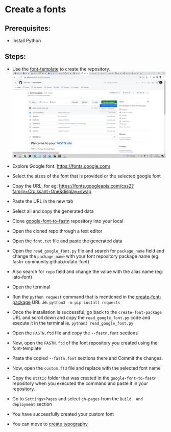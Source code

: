 # Create a fonts

## Prerequisites: 

- Install Python 

## Steps:

- Use the 
[font-template](https://github.com/fastn-stack/font-template) to create the repository.
![](/c-design/static/font-template.png)

- Explore Google font: https://fonts.google.com/

- Select the sizes of the font that is provided or the 
selected google font

- Copy the URL, for eg: https://fonts.googleapis.com/css2?family=Croissant+One&display=swap

- Paste the URL in the new tab

- Select all and copy the generated data

- Clone [google-font-to-fastn](https://github.com/fastn-stack/google-font-to-fastn) repository into your local

- Open the cloned repo through a text editor

- Open the `font.txt` file and paste the generated data

- Open the `read_google_font.py` file and search for 
`package_name` field and change the `package_name` with your 
font repository package name 
(eg: fastn-community.github.io/lato-font)

- Also search for `repo` field and change the value with the 
alias name (eg: lato-font)

- Open the terminal


- Run the `python request` command that is mentioned in the 
[create-font-package](https://fastn.com/create-font-package/) URL .ie. `python3 -m pip install requests`


- Once the installation is successful, go back to the 
`create-font-package` URL and scroll down and copy the 
`read_google_font.py` code and execute it in the terminal ie. 
`python3 read_google_font.py`

- Open the `FASTN.ftd` file and copy the `--fastn.font` sections 

- Now, open the `FASTN.ftd` of the font repository you created 
using the font-template

- Paste the copied `--fastn.font` sections there and Commit the 
changes.

- Now, open the `custom.ftd` file and replace <font-name> with 
the selected font name

- Copy the `static` folder that was created in the 
`google-font-to-fastn` repository when you executed the command 
and paste it in your repository.

- Go to `Settings>Pages` and select `gh-pages` from the `Build 
and deployment` section

- You have successfully created your custom font

- You can move to 
[create typography](/c-design/02-create-typography.md)